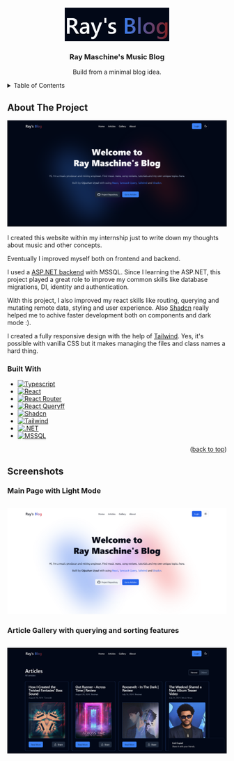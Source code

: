 <a id="readme-top"></a>

<div align="center">
 <a href="https://rays-blog-gold.vercel.app/" target="_blank"><img src="https://raw.githubusercontent.com/lawuysal/images/7109110005c9de960d0af5d51a76448c06b556a9/rays-blog-screenshots/blog_logo.png" alt="Logo" width="240" ></a>



<h3>Ray Maschine's Music Blog</h3>
<p>Build from a minimal blog idea.</p> 
</div>

<details>
  <summary>Table of Contents</summary>
  <ol>
    <li>
      <a href="#about-the-project">About The Project</a>
      <ul>
        <li><a href="#built-with">Built With</a></li>
      </ul>
    </li>
    <li>
      <a href="#screenshots">Screenshots</a>
      
  </ol>
</details>

## About The Project


  <img src="https://raw.githubusercontent.com/lawuysal/images/7109110005c9de960d0af5d51a76448c06b556a9/rays-blog-screenshots/main_page.png" alt="Home page of the blog" />   

<p>I created this website within my internship just to write down my thoughts about music and other concepts.</p>
<p>Eventually I improved myself both on frontend and backend.</p>    

<p>I used a <a href="https://github.com/lawuysal/music-blog-server">ASP.NET backend</a> with MSSQL. Since I learning the ASP.NET, this project played a great role to improve my common skills like database migrations, DI, identity and authentication. </p>

<p>With this project, I also improved my react skills like routing, querying and mutating remote data, styling and user experience. Also <a href="https://ui.shadcn.com/">Shadcn</a> really helped me to achive faster development both on components and dark mode :). </p>

<p>I created a fully responsive design with the help of <a href="https://tailwindcss.com/">Tailwind</a>. Yes, it's possible with vanilla CSS but it makes managing the files and class names a hard thing.</p>

### Built With

* [![Typescript][Typescript]][Typescript-url]
* [![React][React.js]][React-url]
* [![React Router][ReactRouter]][ReactRouter-url]
* [![React Queryff][ReactQuery]][ReactQuery-url]
* [![Shadcn][Shadcn]][Shadcn-url]
* [![Tailwind][Tailwind]][Tailwind-url]
* [![.NET][.NET]][.NET-url]
* [![MSSQL][MSSQL]][MSSQL-url]

<p align="right">(<a href="#readme-top">back to top</a>)</p>


## Screenshots

### Main Page with Light Mode
![Main Page with Light Mode](https://raw.githubusercontent.com/lawuysal/images/main/rays-blog-screenshots/main_page_light.png)
---

### Article Gallery with querying and sorting features    
![Article Gallery with querying and sorting features](https://raw.githubusercontent.com/lawuysal/images/main/rays-blog-screenshots/article_gallery.png)
---






[React.js]: https://img.shields.io/badge/React-20232A?style=for-the-badge&logo=react&logoColor=61DAFB
[React-url]: https://reactjs.org/
[ReactRouter]: https://img.shields.io/badge/-React%20Router-CA4245?style=for-the-badge&logo=react-router&logoColor=white
[ReactRouter-url]: https://reactrouter.com/en/main
[ReactQuery]: https://img.shields.io/badge/-React%20Query-FF4154?style=for-the-badge&logo=react%20query&logoColor=white
[ReactQuery-url]: https://tanstack.com/query/latest
[Shadcn]: https://img.shields.io/badge/shadcn/ui-000000?style=for-the-badge&logo=shadcn/ui&logoColor=white
[Shadcn-url]: https://ui.shadcn.com/
[MSSQL]: https://img.shields.io/badge/Microsoft%20SQL%20Server-CC2927?style=for-the-badge&logo=microsoft%20sql%20server&logoColor=white
[MSSQL-url]: https://www.microsoft.com/tr-tr/sql-server
[.NET]: https://img.shields.io/badge/.NET-5C2D91?style=for-the-badge&logo=.net&logoColor=white
[.NET-url]: https://dotnet.microsoft.com/en-us/apps/aspnet
[Tailwind]: https://img.shields.io/badge/tailwindcss-%2338B2AC.svg?style=for-the-badge&logo=tailwind-css&logoColor=white
[Tailwind-url]: https://tailwindcss.com/
[Typescript]: https://img.shields.io/badge/typescript-%23007ACC.svg?style=for-the-badge&logo=typescript&logoColor=white
[Typescript-url]: https://www.typescriptlang.org/

